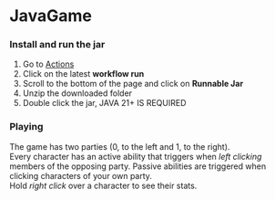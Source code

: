 # JavaGame

### Install and run the jar
1. Go to [Actions](https://github.com/asdru22/JavaGame/actions)   
2. Click on the latest **workflow run**
3. Scroll to the bottom of the page and click on **Runnable Jar**
4. Unzip the downloaded folder
5. Double click the jar, JAVA 21+ IS REQUIRED 

### Playing

The game has two parties (0, to the left and 1, to the right).  
Every character has an active ability that triggers when *left clicking* members of the opposing party. Passive abilities are triggered when clicking characters of your own party.  
Hold *right click* over a character to see their stats.
